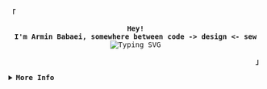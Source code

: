 <div align="justify">
  <p align="left">
    <strong>
      <samp>「</samp>
    </strong>
  </p>
  <p align="center">
    <samp>
      <b>
        Hey!
        <br />
        I'm Armin Babaei, somewhere between code -> design <- sew
      </b>
      <br />
      <img
        src="https://readme-typing-svg.demolab.com?font=Iosevka&size=16&pause=1000&color=ebdbb2&center=true&vCenter=true&width=435&lines=travel+technology"
        alt="Typing SVG"
      />
    </samp>
  </p>
  <p align="right">
    <strong>
      <samp>」</samp>
    </strong>
  </p>
  <details>
    <summary>
      <samp>
        <b>More Info</b>
      </samp>
    </summary>
    <br />
    <h2></h2>
    <p align="center">
      <samp>
        [ <a href="https://arminbabaei.com/about">about me</a> .
        <a href="https://arminbabaei.com/projects">projects</a> .
        <a href="mailto:armin.babaei@me.com">contact</a> .
        <a href="https://github.com/sponsors/itsarminbabaei">sponsor</a> ]
      </samp>
    </p>
    <h2></h2>
    <br />
    <div align="center">
      <table>
        <tr>
          <td>
            <a href="#--------">
              <img
                align="center"
                alt="GitHub Stats"
                src="https://github-readme-stats.vercel.app/api?username=itsarminbabaei&count_private=true&show_icons=true&include_all_commits=true&hide_border=true&bg_color=282828&title_color=ebdbb2&text_color=ebdbb2&icon_color=98971a&border_color=504945"
              />
            </a>
          </td>
          <td>
            <a href="#--------">
              <img
                align="center"
                alt="Top Language"
                src="https://github-readme-stats.vercel.app/api/top-langs/?username=itsarminbabaei&hide_progress=true&layout=compact&hide_border=true&langs_count=10&bg_color=282828&title_color=ebdbb2&text_color=ebdbb2&icon_color=98971a&border_color=504945"
              />
            </a>
          </td>
        </tr>
      </table>
    </div>
  </details>
</div>

